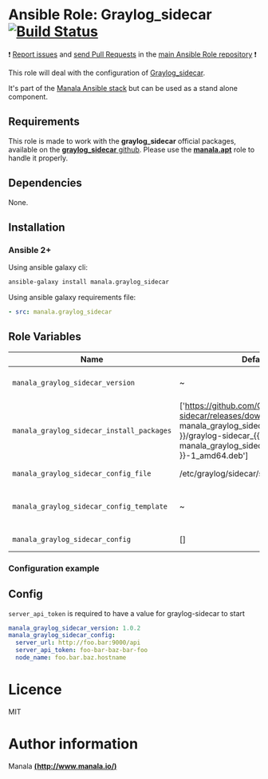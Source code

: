 # Ansible Role: Graylog_sidecar [![Build Status](https://travis-ci.org/manala/ansible-role-graylog_sidecar.svg?branch=master)](https://travis-ci.org/manala/ansible-role-graylog_sidecar)

:exclamation: [Report issues](https://github.com/manala/ansible-roles/issues) and [send Pull Requests](https://github.com/manala/ansible-roles/pulls) in the [main Ansible Role repository](https://github.com/manala/ansible-roles) :exclamation:

This role will deal with the configuration of [Graylog_sidecar](https://github.com/Graylog2/collector-sidecar).

It's part of the [Manala Ansible stack](http://www.manala.io) but can be used as a stand alone component.

## Requirements

This role is made to work with the __graylog_sidecar__ official packages, available on the [__graylog_sidecar__ github](https://github.com/Graylog2/collector-sidecar/releases). Please use the [**manala.apt**](https://galaxy.ansible.com/manala/apt/) role to handle it properly.

## Dependencies

None.

## Installation

### Ansible 2+

Using ansible galaxy cli:

```bash
ansible-galaxy install manala.graylog_sidecar
```

Using ansible galaxy requirements file:

```yaml
- src: manala.graylog_sidecar
```

## Role Variables

| Name                                              | Default                    		| Type    | Description                            |
| --------------------------------------------------| -------------------------- 		| ------- | -------------------------------------- |
| `manala_graylog_sidecar_version`          		| ~                          		| String  | Version to install (mandatory)   	   |
| `manala_graylog_sidecar_install_packages`         | ['https://github.com/Graylog2/collector-sidecar/releases/download/{{ manala_graylog_sidecar_version }}/graylog-sidecar_{{ manala_graylog_sidecar_version }}-1_amd64.deb']           | Array   | Default dependency packages to install |
| `manala_graylog_sidecar_config_file` 				| /etc/graylog/sidecar/sidecar.yml  | String  | Configuration file path         	   |
| `manala_graylog_sidecar_config_template`			| ~  								| String  | Configuration base template path 	   |
| `manala_graylog_sidecar_config` 					| [] 								| Array   | Configuration directives	           |

### Configuration example

## Config

`server_api_token` is required to have a value for graylog-sidecar to start

```yaml
manala_graylog_sidecar_version: 1.0.2
manala_graylog_sidecar_config:
  server_url: http://foo.bar:9000/api
  server_api_token: foo-bar-baz-bar-foo
  node_name: foo.bar.baz.hostname
  ```
# Licence

MIT

# Author information

Manala [**(http://www.manala.io/)**](http://www.manala.io)
